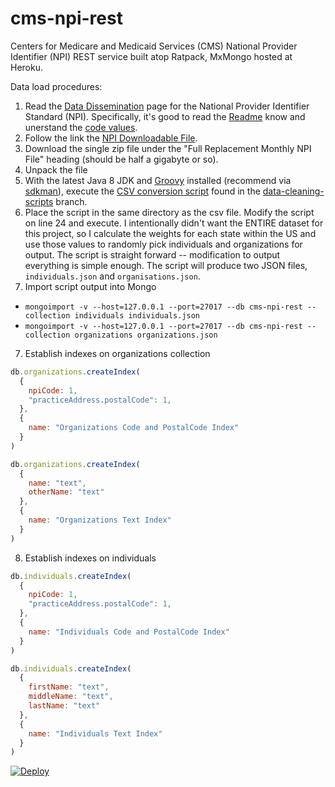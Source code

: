# cms-npi-rest
Centers for Medicare and Medicaid Services (CMS) National Provider Identifier (NPI) REST service built atop Ratpack, MxMongo hosted at Heroku.

Data load procedures:

1. Read the [Data Dissemination](https://www.cms.gov/Regulations-and-Guidance/HIPAA-Administrative-Simplification/NationalProvIdentStand/DataDissemination.html) page for the National Provider Identifier Standard (NPI). Specifically, it's good to read the [Readme](https://www.cms.gov/Regulations-and-Guidance/HIPAA-Administrative-Simplification/NationalProvIdentStand/Downloads/Data_Dissemination_File-Readme.pdf) know and unerstand the [code values](https://www.cms.gov/Regulations-and-Guidance/HIPAA-Administrative-Simplification/NationalProvIdentStand/Downloads/Data_Dissemination_File-Code_Values.pdf).
2. Follow the link the [NPI Downloadable File](http://download.cms.gov/nppes/NPI_Files.html).
3. Download the single zip file under the "Full Replacement Monthly NPI File" heading (should be half a gigabyte or so).
4. Unpack the file
5. With the latest Java 8 JDK and [Groovy](http://www.groovy-lang.org/) installed (recommend via [sdkman](http://sdkman.io/)), execute the [CSV conversion script](https://github.com/joshdurbin/cms-npi-rest/blob/data_cleaning_scripts/FormatNPIData.groovy) found in the [data-cleaning-scripts](https://github.com/joshdurbin/cms-npi-rest/tree/data_cleaning_scripts) branch.
4. Place the script in the same directory as the csv file. Modify the script on line 24 and execute. I intentionally didn't want the ENTIRE dataset for this project, so I calculate the weights for each state within the US and use those values to randomly pick individuals and organizations for output. The script is straight forward -- modification to output everything is simple enough. The script will produce two JSON files, `individuals.json` and `organisations.json`.
5. Import script output into Mongo

  * `mongoimport -v --host=127.0.0.1 --port=27017 --db cms-npi-rest --collection individuals individuals.json`
  * `mongoimport -v --host=127.0.0.1 --port=27017 --db cms-npi-rest --collection organizations organizations.json`

7. Establish indexes on organizations collection

  ```javascript
  db.organizations.createIndex(
    {
      npiCode: 1,
      "practiceAddress.postalCode": 1,
    },
    {
      name: "Organizations Code and PostalCode Index"
    }
)

  db.organizations.createIndex(
    {
      name: "text",
      otherName: "text"
    },
    {
      name: "Organizations Text Index"
    }
)
```

8. Establish indexes on individuals

  ```javascript
  db.individuals.createIndex(
    {
      npiCode: 1,
      "practiceAddress.postalCode": 1,
    },
    {
      name: "Individuals Code and PostalCode Index"
    }
)

  db.individuals.createIndex(
    {
      firstName: "text",
      middleName: "text",
      lastName: "text"
    },
    {
      name: "Individuals Text Index"
    }
)
```

[![Deploy](https://www.herokucdn.com/deploy/button.png)](https://heroku.com/deploy?template=https://github.com/joshdurbin/cms-npi-rest)  
